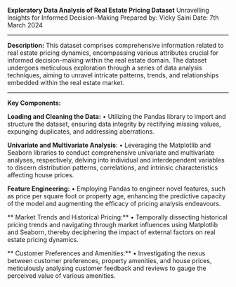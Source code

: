 
**Exploratory Data Analysis of Real Estate Pricing Dataset**
Unravelling Insights for Informed Decision-Making
Prepared by: Vicky Saini
Date: 7th March 2024
________________________________________
**Description:**
This dataset comprises comprehensive information related to real estate pricing dynamics, encompassing various attributes crucial for informed decision-making within the real estate domain. 
The dataset undergoes meticulous exploration through a series of data analysis techniques, aiming to unravel intricate patterns, trends, and relationships embedded within the real estate market.
________________________________________
**Key Components:**

**Loading and Cleaning the Data:**
•	Utilizing the Pandas library to import and structure the dataset, ensuring data integrity by rectifying missing values, expunging duplicates, and addressing aberrations.

**Univariate and Multivariate Analysis**:
•	Leveraging the Matplotlib and Seaborn libraries to conduct comprehensive univariate and multivariate analyses, respectively, delving into individual and interdependent variables to discern distribution patterns, correlations, and intrinsic characteristics affecting house prices.

**Feature Engineering:**
•	Employing Pandas to engineer novel features, such as price per square foot or property age, enhancing the predictive capacity of the model and augmenting the efficacy of pricing analysis endeavours.

**	Market Trends and Historical Pricing:**
•	Temporally dissecting historical pricing trends and navigating through market influences using Matplotlib and Seaborn, thereby deciphering the impact of external factors on real estate pricing dynamics.

**	Customer Preferences and Amenities:**
•	Investigating the nexus between customer preferences, property amenities, and house prices, meticulously analysing customer feedback and reviews to gauge the perceived value of various amenities.

